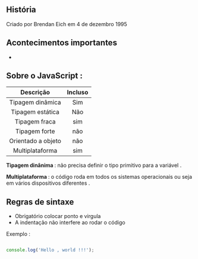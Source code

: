 
## História

 <p> Criado por Brendan Eich em 4 de dezembro 1995  </p> 

## Acontecimentos importantes 

*


## Sobre o JavaScript : 

| Descrição | Incluso | 
|:--:|:--:|
|Tipagem dinâmica | Sim |
|Tipagem estática | Não | 
|Tipagem fraca | sim |
|Tipagem forte | não |
|Orientado a objeto | não |
|Multiplataforma | sim |

<strong>Tipagem dinânima </strong> : não precisa definir o tipo primitivo para a variável . </p> 
<strong>Multiplataforma </strong> : o código roda em todos os sistemas operacionais ou seja em vários dispositivos diferentes . </p> 

## Regras de sintaxe 

* Obrigatório colocar ponto e virgula 
* A indentação não interfere ao rodar o código


Exemplo :

```javascript

console.log('Hello , world !!!');

```
